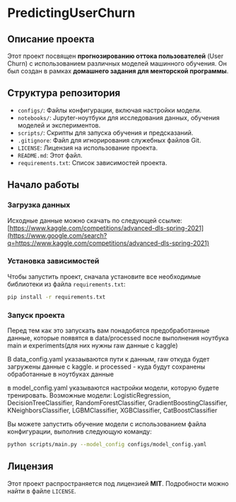 # PredictingUserChurn

## Описание проекта

Этот проект посвящен **прогнозированию оттока пользователей** (User Churn) с использованием различных моделей машинного обучения. Он был создан в рамках **домашнего задания для менторской программы**.

## Структура репозитория

  * `configs/`: Файлы конфигурации, включая настройки модели.
  * `notebooks/`: Jupyter-ноутбуки для исследования данных, обучения моделей и экспериментов.
  * `scripts/`: Скрипты для запуска обучения и предсказаний.
  * `.gitignore`: Файл для игнорирования служебных файлов Git.
  * `LICENSE`: Лицензия на использование проекта.
  * `README.md`: Этот файл.
  * `requirements.txt`: Список зависимостей проекта.

## Начало работы

### Загрузка данных

Исходные данные можно скачать по следующей ссылке:
[https://www.kaggle.com/competitions/advanced-dls-spring-2021](https://www.google.com/search?q=https://www.kaggle.com/competitions/advanced-dls-spring-2021)

### Установка зависимостей

Чтобы запустить проект, сначала установите все необходимые библиотеки из файла `requirements.txt`:

```bash
pip install -r requirements.txt
```

### Запуск проекта
Перед тем как это запускать вам понадобятся предобработанные данные, которые появятся в data/processed после выполнения ноутбука main и experiments(для них нужны raw данные с kaggle)

В  data_config.yaml указаываются пути к данным, raw откуда будет загружены данные с kaggle. и  processed - куда будут сохранены обработанные в ноутбуках данные

в model_config.yaml указываются настройки модели, которую будете тренировать. Возможные модели: LogisticRegression, DecisionTreeClassifier, RandomForestClassifier, GradientBoostingClassifier, KNeighborsClassifier, LGBMClassifier, XGBClassifier, CatBoostClassifier

Вы можете запустить обучение модели с использованием файла конфигурации, выполнив следующую команду:

```bash
python scripts/main.py --model_config configs/model_config.yaml
```


## Лицензия

Этот проект распространяется под лицензией **MIT**. Подробности можно найти в файле `LICENSE`.
